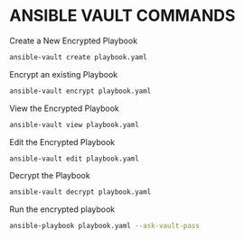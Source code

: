 # ANSIBLE VAULT COMMANDS

Create a New Encrypted Playbook
```sh
ansible-vault create playbook.yaml
```

Encrypt an existing Playbook 
```sh
ansible-vault encrypt playbook.yaml
```

View the Encrypted Playbook
```sh
ansible-vault view playbook.yaml
```

Edit the Encrypted Playbook
```sh
ansible-vault edit playbook.yaml
```

Decrypt the Playbook
```sh
ansible-vault decrypt playbook.yaml
```

Run the encrypted playbook
```sh
ansible-playbook playbook.yaml --ask-vault-pass
```
